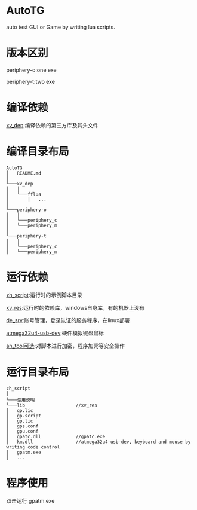 # AutoTG
auto test GUI or Game by writing lua scripts.

# 版本区别

periphery-o:one exe

periphery-t:two exe

# 编译依赖

[xv_dep](https://github.com/coolxv/xv_dep):编译依赖的第三方库及其头文件

# 编译目录布局
```
AutoTG
│   README.md
│
└───xv_dep
│   │
│   └───fflua
│       │   ...
│   
└───periphery-o
│   │
│   └───periphery_c
│   └───periphery_m
│   
└───periphery-t
│   │
│   └───periphery_c
│   └───periphery_m

```
# 运行依赖
[zh_script](https://github.com/coolxv/zh_script):运行时的示例脚本目录

[xv_res](https://github.com/coolxv/xv_res):运行时的依赖库，windows自身库，有的机器上没有

[de_srv](https://github.com/coolxv/de_srv):账号管理，登录认证的服务程序，在linux部署

[atmega32u4-usb-dev](https://github.com/coolxv/atmega32u4-usb-dev):硬件模拟键盘鼠标

[an_tool可选](https://github.com/coolxv/an_tool):对脚本进行加密，程序加壳等安全操作

# 运行目录布局
```
zh_script
│
└───使用说明
└───lib                   //xv_res
│   gp.lic
│   gp.script 
│   gp.lic
│   gps.conf 
│   gpu.conf
│   gpatc.dll             //gpatc.exe  
│   km.dll                //atmega32u4-usb-dev, keyboard and mouse by writing code control
│   gpatm.exe 
│   ...

```

# 程序使用

双击运行 gpatm.exe

